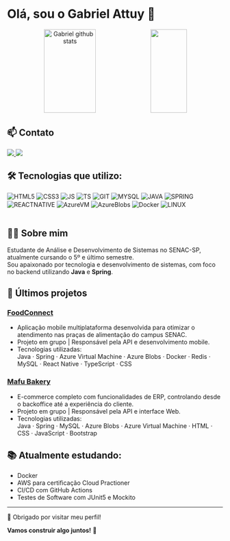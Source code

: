 # Olá, sou o Gabriel Attuy 👋

<div align="center">  
  <img width="49%" height="195px" src="https://github-readme-stats.vercel.app/api?username=Gabs-Attuy&show_icons=true&count_private=true&hide_border=true&title_color=00FFFF&icon_color=00FFFF&text_color=c9d1d9&bg_color=0d1117" alt="Gabriel github stats" /> 
  <img width="41%" height="195px" src="https://github-readme-stats.vercel.app/api/top-langs/?username=Gabs-Attuy&layout=compact&hide_border=true&title_color=00FFFF&text_color=c9d1d9&bg_color=0d1117" />
</div>

## 📫 Contato
<div> 
  <a href="mailto:cmp.1a.gabrielattuy1010@gmail.com">
    <img src="https://img.shields.io/badge/-Gmail-%23333?style=for-the-badge&logo=gmail&logoColor=white">
  </a>
  <a href="https://www.linkedin.com/in/gabriel-attuy-197010265/" target="_blank">
    <img src="https://img.shields.io/badge/-LinkedIn-%230077B5?style=for-the-badge&logo=linkedin&logoColor=white">
  </a> 
</div>

## 🛠️ Tecnologias que utilizo:
<div style="display: inline_block">
  <img align="center" alt="HTML5" src="https://img.shields.io/badge/HTML5-E34F26?style=for-the-badge&logo=html5&logoColor=white" />
  <img align="center" alt="CSS3" src="https://img.shields.io/badge/CSS3-1572B6?style=for-the-badge&logo=css3&logoColor=white" />
  <img align="center" alt="JS" src="https://img.shields.io/badge/JavaScript-F7DF1E?style=for-the-badge&logo=javascript&logoColor=black" />
  <img align="center" alt="TS" src="https://img.shields.io/badge/TypeScript-007ACC?style=for-the-badge&logo=typescript&logoColor=white" />
  <img align="center" alt="GIT" src="https://img.shields.io/badge/GIT-E44C30?style=for-the-badge&logo=git&logoColor=white" />
  <img align="center" alt="MYSQL" src="https://img.shields.io/badge/MySQL-005C84?style=for-the-badge&logo=mysql&logoColor=white" />
  <img align="center" alt="JAVA" src="https://img.shields.io/badge/Java-ED8B00?style=for-the-badge&logo=openjdk&logoColor=white" />
  <img align="center" alt="SPRING" src="https://img.shields.io/badge/Spring-6DB33F?style=for-the-badge&logo=spring&logoColor=white" />
  <img align="center" alt="REACTNATIVE" src="https://img.shields.io/badge/React_Native-20232A?style=for-the-badge&logo=react&logoColor=61DAFB" />
  <img align="center" alt="AzureVM" src="https://img.shields.io/badge/Azure_VM-0078D4?style=for-the-badge&logo=azure&logoColor=white" />
  <img align="center" alt="AzureBlobs" src="https://img.shields.io/badge/Azure_Blob_Storage-0089D6?style=for-the-badge&logo=microsoft-azure&logoColor=white" />
  <img align="center" alt="Docker" src="https://img.shields.io/badge/Docker-2496ED?style=for-the-badge&logo=docker&logoColor=white" />
  <img align="center" alt="LINUX" src="https://img.shields.io/badge/Linux-FCC624?style=for-the-badge&logo=linux&logoColor=black" />
</div><br/>

## 👨‍💻 Sobre mim
Estudante de Análise e Desenvolvimento de Sistemas no SENAC-SP, atualmente cursando o 5º e último semestre.  
Sou apaixonado por tecnologia e desenvolvimento de sistemas, com foco no backend utilizando **Java** e **Spring**.  

## 🚀 Últimos projetos

### [FoodConnect](https://github.com/jcavalcantee/food-connect-app)
- Aplicação mobile multiplataforma desenvolvida para otimizar o atendimento nas praças de alimentação do campus SENAC.
- Projeto em grupo | Responsável pela API e desenvolvimento mobile.
- Tecnologias utilizadas:  
  Java · Spring · Azure Virtual Machine · Azure Blobs · Docker · Redis · MySQL · React Native · TypeScript · CSS

### [Mafu Bakery](https://github.com/Gabs-Attuy/Mafu_Bakery_api)
- E-commerce completo com funcionalidades de ERP, controlando desde o backoffice até a experiência do cliente.
- Projeto em grupo | Responsável pela API e interface Web.
- Tecnologias utilizadas:  
  Java · Spring · MySQL · Azure Blobs · Azure Virtual Machine · HTML · CSS · JavaScript · Bootstrap

## 📚 Atualmente estudando:
- Docker
- AWS para certificação Cloud Practioner
- CI/CD com GitHub Actions
- Testes de Software com JUnit5 e Mockito

---

💬 Obrigado por visitar meu perfil!

**Vamos construir algo juntos!** 🚀
